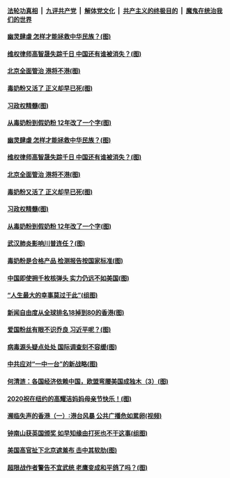 

####  [法轮功真相](../../../../basic/blob/master/README.md?t=05160631) &nbsp;|&nbsp; [九评共产党](../../../../9ping.md/blob/master/README.md?t=05160631) &nbsp;|&nbsp; [解体党文化](../../../../jtdwh.md/blob/master/README.md?t=05160631)  &nbsp;|&nbsp; [共产主义的终极目的](../../../../gczydzjmd.md/blob/master/README.md?t=05160631) &nbsp;|&nbsp; [魔鬼在统治我们的世界](../../../../mgztzwmdsj.md/blob/master/README.md?t=05160631) 

#### [幽灵肆虐 怎样才能拯救中华民族？(图)](../pages/p4/933380.md?t=05160631) 

#### [维权律师高智晟失踪千日 中国还有谁被消失？(图)](../pages/p4/933291.md?t=05160631) 

#### [北京全面管治 港将不港(图)](../pages/p4/933292.md?t=05160631) 

#### [毒奶粉又活了 正义却早已死(图)](../pages/p4/933295.md?t=05160631) 

#### [习政权精髓(图)](../pages/p4/933290.md?t=05160631) 

#### [从毒奶粉到假奶粉 12年改了一个字(图)](../pages/p4/933297.md?t=05160631) 

#### [幽灵肆虐 怎样才能拯救中华民族？(图)](../pages/p4/933380.md?t=05160631) 

#### [维权律师高智晟失踪千日 中国还有谁被消失？(图)](../pages/p4/933291.md?t=05160631) 

#### [北京全面管治 港将不港(图)](../pages/p4/933292.md?t=05160631) 

#### [毒奶粉又活了 正义却早已死(图)](../pages/p4/933295.md?t=05160631) 

#### [习政权精髓(图)](../pages/p4/933290.md?t=05160631) 

#### [从毒奶粉到假奶粉 12年改了一个字(图)](../pages/p4/933297.md?t=05160631) 

#### [武汉肺炎影响川普连任？(图)](../pages/p4/933289.md?t=05160631) 

#### [毒奶粉是合格产品 检测报告按国家标准(图)](../pages/p4/933296.md?t=05160631) 

#### [中国即使拥千枚核弹头 实力仍远不如美国(图)](../pages/p4/933205.md?t=05160631) 

#### [“人生最大的幸事莫过于此”(组图)](../pages/p4/933126.md?t=05160631) 

#### [新闻自由度从全球排名18掉到80的香港(图)](../pages/p4/933215.md?t=05160631) 

#### [爱国粉丝有眼不识乔良 习近平呢？(图)](../pages/p4/933211.md?t=05160631) 

#### [病毒源头疑点处处 国际调查刻不容缓(图)](../pages/p4/933209.md?t=05160631) 

#### [中共应对“一中一台”的新战略(图)](../pages/p4/933208.md?t=05160631) 

#### [何清涟：各国经济依赖中国，欧盟弯腰美国成独木（3）(图)](../pages/p4/933099.md?t=05160631) 

#### [2020祝在纽约的高耀洁妈妈母亲节快乐！(图)](../pages/p4/933091.md?t=05160631) 

#### [濒临失声的香港（一）∶港台风暴 公共广播危如累卵(视频)](../pages/p4/933094.md?t=05160631) 

#### [钟南山获英国颁奖 如早知缘由打死也不干这事(组图)](../pages/p4/933085.md?t=05160631) 

#### [美国高官扯下北京遮羞布 击中其软肋(图)](../pages/p4/933090.md?t=05160631) 

#### [超限战作者警告不宜武统 老鹰变成和平鸽了吗？(图)](../pages/p4/933088.md?t=05160631) 

